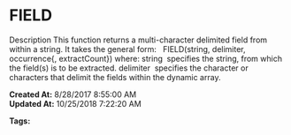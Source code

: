# FIELD

Description This function returns a multi-character delimited field from within a string. It takes the general form:   FIELD(string, delimiter, occurrence{, extractCount}) where: string  specifies the string, from which the field(s) is to be extracted. delimiter  specifies the character or characters that delimit the fields within the dynamic array.  

**Created At:** 8/28/2017 8:55:00 AM  
**Updated At:** 10/25/2018 7:22:20 AM  

**Tags:**
<badge text='string operations' vertical='middle' />
